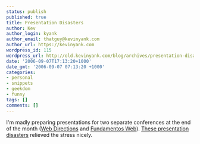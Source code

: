 ```yaml
---
status: publish
published: true
title: Presentation Disasters
author: Kev
author_login: kyank
author_email: thatguy@kevinyank.com
author_url: https://kevinyank.com
wordpress_id: 115
wordpress_url: http://old.kevinyank.com/blog/archives/presentation-disasters/
date: '2006-09-07T17:13:20+1000'
date_gmt: '2006-09-07 07:13:20 +1000'
categories:
- personal
- snippets
- geekdom
- funny
tags: []
comments: []
---
```

<p>I'm madly preparing presentations for two separate conferences at the end of the month (<a href="http://webdirections.org/">Web Directions</a> and <a href="http://www.fundamentosweb.org/">Fundamentos Web</a>). <a href="http://www.microsoft.com/uk/atwork/work/presentationdisasters.mspx">These presentation disasters</a> relieved the stress nicely.</p>
